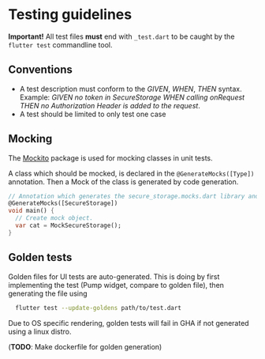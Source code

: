 # Testing guidelines

**Important!** All test files **must** end with `_test.dart` to be caught by the `flutter test`
commandline tool.

## Conventions

- A test description must conform to the _GIVEN_, _WHEN_, _THEN_ syntax. Example: _GIVEN no token in
  SecureStorage WHEN calling onRequest THEN no Authorization Header is added to the request_.
- A test should be limited to only test one case

## Mocking

The [Mockito](https://pub.dev/packages/mockito) package is used for mocking classes in unit tests.

A class which should be mocked, is declared in the `@GenerateMocks([Type])` annotation. Then a Mock
of the class is generated by code generation.

```dart
// Annotation which generates the secure_storage.mocks.dart library and the MockSecureStorage class.
@GenerateMocks([SecureStorage])
void main() {
  // Create mock object.
  var cat = MockSecureStorage();
}
```

## Golden tests

Golden files for UI tests are auto-generated. This is doing by first implementing the test (Pump widget, compare to golden file), then generating the file using
```bash
  flutter test --update-goldens path/to/test.dart
```

Due to OS specific rendering, golden tests will fail in GHA if not generated using a linux distro. 

(**TODO**: Make dockerfile for golden generation)
